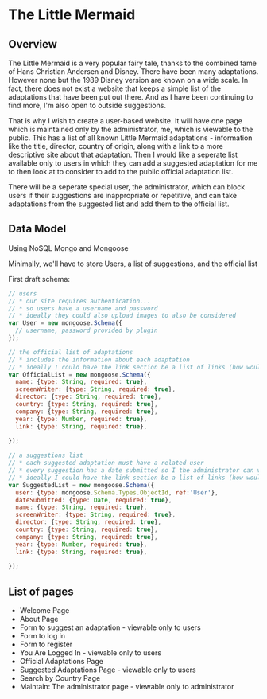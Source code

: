 
# The Little Mermaid

## Overview

The Little Mermaid is a very popular fairy tale, thanks to the combined fame of Hans Christian Andersen and Disney.  There have been many adaptations.  However none but the 1989 Disney version are known on a wide scale.  In fact, there does not exist a website that keeps a simple list of the adaptations that have been put out there.  And as I have been continuing to find more, I'm also open to outside suggestions.  

That is why I wish to create a user-based website.  It will have one page which is maintained only by the administrator, me, which is viewable to the public.  This has a list of all known Little Mermaid adaptations - information like the title, director, country of origin, along with a link to a more descriptive site about that adaptation.  Then I would like a seperate list available only to users in which they can add a suggested adaptation for me to then look at to consider to add to the public official adaptation list.

There will be a seperate special user, the administrator, which can block users if their suggestions are inappropriate or repetitive, and can take adaptations from the suggested list and add them to the official list.


## Data Model

Using NoSQL Mongo and Mongoose

Minimally, we'll have to store Users, a list of suggestions, and the official list

First draft schema:

```javascript
// users
// * our site requires authentication...
// * so users have a username and password
// * ideally they could also upload images to also be considered
var User = new mongoose.Schema({
  // username, password provided by plugin
});

// the official list of adaptations
// * includes the information about each adaptation
// * ideally I could have the link section be a list of links (how would this be done?)
var OfficialList = new mongoose.Schema({
  name: {type: String, required: true},
  screenWriter: {type: String, required: true},
  director: {type: String, required: true},
  country: {type: String, required: true},
  company: {type: String, required: true},
  year: {type: Number, required: true},
  link: {type: String, required: true},
	
});

// a suggestions list
// * each suggested adaptation must have a related user
// * every suggestion has a date submitted so I the administrator can view them in order submitted
// * ideally I could have the link section be a list of links (how would this be done?)
var SuggestedList = new mongoose.Schema({
  user: {type: mongoose.Schema.Types.ObjectId, ref:'User'},
  dateSubmitted: {type: Date, required: true},
  name: {type: String, required: true},
  screenWriter: {type: String, required: true},
  director: {type: String, required: true},
  country: {type: String, required: true},
  company: {type: String, required: true},
  year: {type: Number, required: true},
  link: {type: String, required: true},
	
});
```


## List of pages

* Welcome Page
* About Page
* Form to suggest an adaptation - viewable only to users
* Form to log in
* Form to register
* You Are Logged In - viewable only to users
* Official Adaptations Page
* Suggested Adaptations Page - viewable only to users
* Search by Country Page
* Maintain: The administrator page - viewable only to administrator

